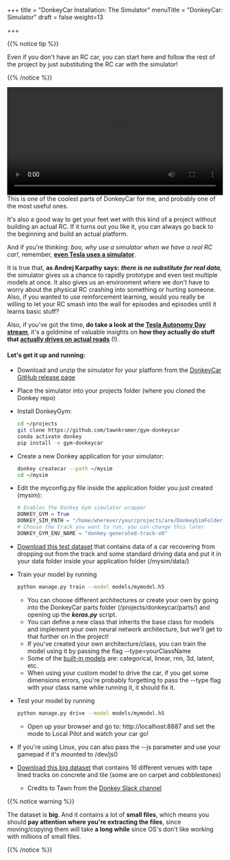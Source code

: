 +++
title = "DonkeyCar Installation: The Simulator"
menuTitle = "DonkeyCar: Simulator"
draft = false
weight=13

+++

{{% notice tip %}}

Even if you don't have an RC car, you can start here and follow the rest of the project by just substituting the RC car with the simulator! 

{{% /notice %}}

<center><video controls src="/video/simulator_trim.mp4" autoplay loop width=100%></video></center>
This is one of the coolest parts of DonkeyCar for me, and probably one of the most useful ones. 

It's also a good way to get your feet wet with this kind of a project without building an actual RC. If it turns out you like it, you can always go back to the beginning and build an actual platform.

And if you're thinking: *boo, why use a simulator when we have a real RC car!*, remember, **[even Tesla uses a simulator](https://youtu.be/Ucp0TTmvqOE?t=7371)**. 

It is true that, **as Andrej Karpathy says:** ***there is no substitute for real data***, the simulator gives us a chance to rapidly prototype and even test multiple models at once. It also gives us an environment where we don't have to worry about the physical RC crashing into something or hurting someone. Also, if you wanted to use reinforcement learning, would you really be willing to let your RC smash into the wall for episodes and episodes until it learns basic stuff?

Also, if you've got the time, **do take a look at the [Tesla Autonomy Day stream](https://www.youtube.com/watch?v=Ucp0TTmvqOE)**, it's a goldmine of valuable insights on **how they actually do stuff that <u>actually drives on actual roads</u>** (!).

#### Let's get it up and running:

- Download and unzip the simulator for your platform from the [DonkeyCar GitHub release page](https://github.com/tawnkramer/gym-donkeycar/releases)

- Place the simulator into your projects folder (where you cloned the Donkey repo)

- Install DonkeyGym:

  ```bash
  cd ~/projects
  git clone https://github.com/tawnkramer/gym-donkeycar
  conda activate donkey
  pip install -e gym-donkeycar
  ```

- Create a new Donkey application for your simulator:

  ```bash
  donkey createcar --path ~/mysim
  cd ~/mysim
  ```

- Edit the myconfig.py file inside the application folder you just created (mysim):

  ```python
  # Enables the Donkey Gym simulator wrapper
  DONKEY_GYM = True
  DONKEY_SIM_PATH = "/home/wherever/your/projects/are/DonkeySimFolder/DonkeySim.exe"
  # Choose the track you want to run, you can change this later
  DONKEY_GYM_ENV_NAME = "donkey-generated-track-v0"
  ```

- [Download this test dataset](https://drive.google.com/open?id=1A5sTSddFsf494UDtnvYQBaEPYX87_LMp) that contains data of a car recovering from dropping out from the track and some standard driving data and put it in your data folder inside your application folder (/mysim/data/)

- Train your model by running

  ```bash
  python manage.py train --model models/mymodel.h5
  ```

  - You can choose different architectures or create your own by going into the DonkeyCar parts folder (/projects/donkeycar/parts/) and opening up the ***keras.py*** script. 
  - You can define a new class that inherits the base class for models and implement your own neural network architecture, but we'll get to that further on in the project!
  - If you've created your own architecture/class, you can train the model using it by passing the flag --type=yourClassName
  - Some of the [built-in models](https://docs.donkeycar.com/parts/keras/) are: categorical, linear, rnn, 3d, latent, etc.
  - When using your custom model to drive the car, if you get some dimensions errors, you're probably forgetting to pass the --type flag with your class name while running it, it should fix it.

- Test your model by running

  ```bash
  python manage.py drive --model models/mymodel.h5
  ```

  - Open up your browser and go to: http://localhost:8887 and set the mode to Local Pilot and watch your car go!
- If you're using Linux, you can also pass the --js parameter and use your gamepad if it's mounted to /dev/js0
  
- [Download this big dataset](https://tawn-train.s3.amazonaws.com/log_donkey/lg_data.tar.gz) that contains 16 different venues with tape lined tracks on concrete and tile (some are on carpet and cobblestones)

  - Credits to Tawn from the [Donkey Slack channel](https://donkeycar.slack.com)

{{% notice warning %}} 

The dataset is **big**. And it contains a lot of **small files**, which means you should **pay attention where you're extracting the files**, since moving/copying them will take **a long while** since OS's don't like working with millions of small files. 

{{% /notice %}}

